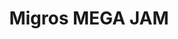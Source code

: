 ---
ee_id_thing: '192'
site: '1'
type: '2'
inv_num: 2005-028
add_credit:
url: 2005-028-migros-nintendo-mega-jam
title: Migros MEGA JAM
year: '2005'
display_year: '2005'
medium: Sharpie on CDs.
dims:
pitch: "Free CD given away during exhibition. Edition unknown. \n"
ps: |-
  ​​For a few years, 4 every show I did I had free CD takeaways with music on them (or were they 5$?, I can't remember). This CD was both given away, and played during a show I

  did at the Migros museum in 2005. The music was an improvisation on a Nintendo NES music sequencer I was working on at the time, and which would eventually power the music in a vid I made that year called Super Mario Movie.&nbsp; :)
live_url:
youtube:
https://github.com/coryarcangel/alu:
imgs: migros-jam-2005-028-full-database-ih.jpg
subheading:
download:
commission:
related: "[20] 2005-001 Super Mario Movie - supermariomovie"
layout: things-i-made
---